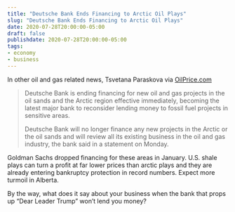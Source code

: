 ```yaml
---
title: "Deutsche Bank Ends Financing to Arctic Oil Plays"
slug: "Deutsche Bank Ends Financing to Arctic Oil Plays"
date: 2020-07-28T20:00:00-05:00
draft: false
publishdate: 2020-07-28T20:00:00-05:00
tags:
- economy
- business
---
```


In other oil and gas related news, Tsvetana Paraskova via [OilPrice.com][1]

>Deutsche Bank is ending financing for new oil and gas projects in the oil sands and the Arctic region effective immediately, becoming the latest major bank to reconsider lending money to fossil fuel projects in sensitive areas.
>
>Deutsche Bank will no longer finance any new projects in the Arctic or the oil sands and will review all its existing business in the oil and gas industry, the bank said in a statement on Monday.  

Goldman Sachs dropped financing for these areas in January. U.S. shale plays can turn a profit at far lower prices than arctic plays and they are already entering bankruptcy protection in record numbers. Expect more turmoil in Alberta.

By the way, what does it say about your business when the bank that props up “Dear Leader Trump” won’t lend you money?

[1]: https://oilprice.com/Latest-Energy-News/World-News/Deutsche-Bank-Immediately-Ends-Funding-For-Oil-Sands-And-Arctic-Oil-Projects.html
